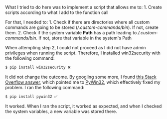 What I tried to do here was to implement a script that allows me to:
    1. Create scripts according to what I add to the function call

For that, I needed to:
    1. Check if there are directories where all custom commands are going to be stored (_/.custom-commands/bin_). If not, create them.
    2. Check if the system variable **Path** has a path leading to */.custom-commands/bin*. If not, store that variable in the system's Path

When attempting step 2, I could not proceed as I did not have admin privileges when running the script. Therefore, I installed win32security with the following command:

```bash
$ pip install win32security ❌
```

It did not change the outcome. By googling some more, I found [this Stack Overflow answer](https://stackoverflow.com/questions/27547435/how-to-find-import-the-win32security-in-python), which pointed me to [PyWin32](https://pypi.org/project/pywin32/), which effectively fixed my problem. I ran the following command:

```bash
$ pip install pywin32 ✅
```

It worked. When I ran the script, it worked as expected, and when I checked the system variables, a new variable was stored there.